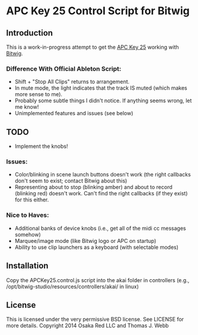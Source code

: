 APC Key 25 Control Script for Bitwig
====================================

Introduction
------------

This is a work-in-progress attempt to get the
[APC Key 25](http://www.akaipro.com/product/apc-key-25) working with [Bitwig](http://www.bitwig.com).

### Difference With Official Ableton Script:

* Shift + "Stop All Clips" returns to arrangement.
* In mute mode, the light indicates that the track IS muted (which makes more sense to me).
* Probably some subtle things I didn't notice. If anything seems wrong, let me know!
* Unimplemented features and issues (see below)

TODO
----

* Implement the knobs!

### Issues:

* Color/blinking in scene launch buttons doesn't work (the right callbacks don't seem to exist; contact Bitwig about this)
* Representing about to stop (blinking amber) and about to record (blinking red) doesn't work. Can't find the right callbacks (if they exist) for this either.

### Nice to Haves:

* Additional banks of device knobs (i.e., get all of the midi cc messages somehow)
* Marquee/image mode (like Bitwig logo or APC on startup)
* Ability to use clip launchers as a keyboard (with selectable modes)

Installation
------------

Copy the APCKey25.control.js script into the akai folder in controllers
(e.g., /opt/bitwig-studio/resources/controllers/akai/ in linux)

License
-------

This is licensed under the very permissive BSD license. See LICENSE for more details.
Copyright 2014 Osaka Red LLC and Thomas J. Webb